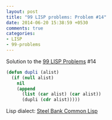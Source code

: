 ```yaml
---
layout: post
title: "99 LISP problems: Problem #14"
date: 2014-06-20 15:38:59 +0530
comments: true
categories: 
- LISP
- 99-problems
---
```


Solution to the [99 LISP Problems][99prob] #14

```cl
(defun dupli (alist)
  (if (null alist)
    nil
    (append
      (list (car alist) (car alist))
      (dupli (cdr alist)))))
```

Lisp dialect: [Steel Bank Common Lisp][sbcl]

<!--links-->
[99prob]: http://www.ic.unicamp.br/~meidanis/courses/mc336/2006s2/funcional/L-99_Ninety-Nine_Lisp_Problems.html
[sbcl]: http://www.sbcl.org/
